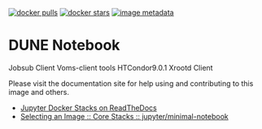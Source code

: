 [![docker pulls](https://img.shields.io/docker/pulls/jupyter/minimal-notebook.svg)](https://hub.docker.com/r/jupyter/minimal-notebook/) [![docker stars](https://img.shields.io/docker/stars/jupyter/minimal-notebook.svg)](https://hub.docker.com/r/jupyter/minimal-notebook/) [![image metadata](https://images.microbadger.com/badges/image/jupyter/minimal-notebook.svg)](https://microbadger.com/images/jupyter/minimal-notebook "jupyter/minimal-notebook image metadata")

# DUNE Notebook
Jobsub Client
Voms-client tools
HTCondor9.0.1
Xrootd Client

Please visit the documentation site for help using and contributing to this image and others.

* [Jupyter Docker Stacks on ReadTheDocs](http://jupyter-docker-stacks.readthedocs.io/en/latest/index.html)
* [Selecting an Image :: Core Stacks :: jupyter/minimal-notebook](http://jupyter-docker-stacks.readthedocs.io/en/latest/using/selecting.html#jupyter-minimal-notebook)
